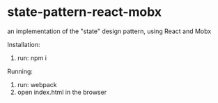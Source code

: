 # state-pattern-react-mobx
an implementation of the "state" design pattern, using React and Mobx

Installation:
1. run: npm i

Running:
1. run: webpack
2. open index.html in the browser
